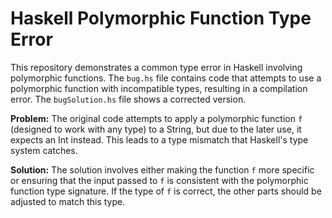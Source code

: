 # Haskell Polymorphic Function Type Error

This repository demonstrates a common type error in Haskell involving polymorphic functions.  The `bug.hs` file contains code that attempts to use a polymorphic function with incompatible types, resulting in a compilation error. The `bugSolution.hs` file shows a corrected version.

**Problem:**
The original code attempts to apply a polymorphic function `f` (designed to work with any type) to a String, but due to the later use, it expects an Int instead. This leads to a type mismatch that Haskell's type system catches.

**Solution:**
The solution involves either making the function `f` more specific or ensuring that the input passed to `f` is consistent with the polymorphic function type signature. If the type of `f` is correct, the other parts should be adjusted to match this type.